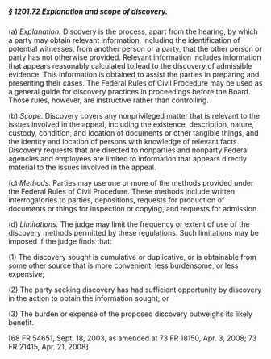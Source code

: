 ##### § 1201.72 Explanation and scope of discovery. #####

(a) *Explanation.* Discovery is the process, apart from the hearing, by which a party may obtain relevant information, including the identification of potential witnesses, from another person or a party, that the other person or party has not otherwise provided. Relevant information includes information that appears reasonably calculated to lead to the discovery of admissible evidence. This information is obtained to assist the parties in preparing and presenting their cases. The Federal Rules of Civil Procedure may be used as a general guide for discovery practices in proceedings before the Board. Those rules, however, are instructive rather than controlling.

(b) *Scope.* Discovery covers any nonprivileged matter that is relevant to the issues involved in the appeal, including the existence, description, nature, custody, condition, and location of documents or other tangible things, and the identity and location of persons with knowledge of relevant facts. Discovery requests that are directed to nonparties and nonparty Federal agencies and employees are limited to information that appears directly material to the issues involved in the appeal.

(c) *Methods.* Parties may use one or more of the methods provided under the Federal Rules of Civil Procedure. These methods include written interrogatories to parties, depositions, requests for production of documents or things for inspection or copying, and requests for admission.

(d) *Limitations.* The judge may limit the frequency or extent of use of the discovery methods permitted by these regulations. Such limitations may be imposed if the judge finds that:

(1) The discovery sought is cumulative or duplicative, or is obtainable from some other source that is more convenient, less burdensome, or less expensive;

(2) The party seeking discovery has had sufficient opportunity by discovery in the action to obtain the information sought; or

(3) The burden or expense of the proposed discovery outweighs its likely benefit.

[68 FR 54651, Sept. 18, 2003, as amended at 73 FR 18150, Apr. 3, 2008; 73 FR 21415, Apr. 21, 2008]